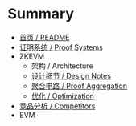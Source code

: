 # Summary

* [首页 / README](README.md)
* [证明系统 / Proof Systems](contents/proof-system.md)
* ZKEVM
    - 架构 / Architecture
    - [设计细节 / Design Notes](contents/design-notes.md)
    - [聚合电路 / Proof Aggregation](contents/proof-aggregation.md)
    - [优化 / Optimization](contents/optimization.md)
* [竞品分析 / Competitors](contents/competitor.md)
* EVM
